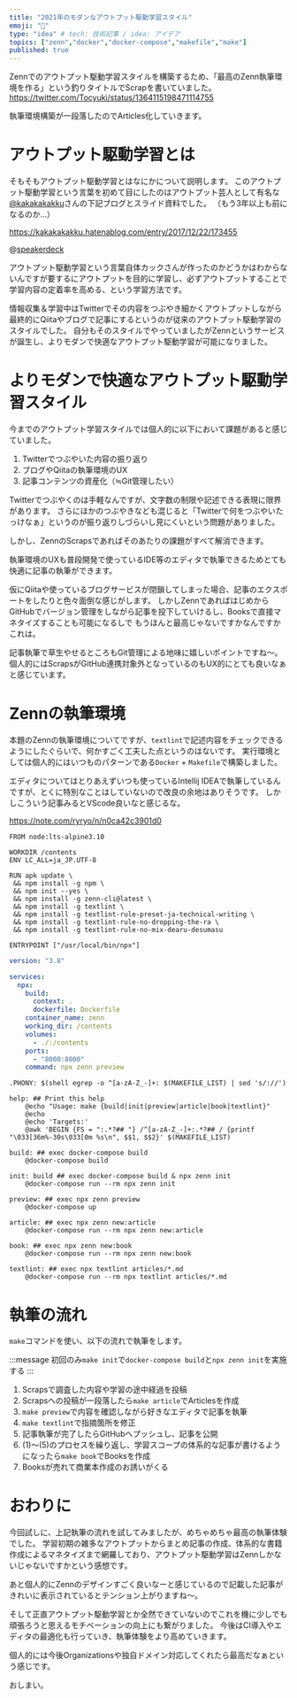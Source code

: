 ```yaml
---
title: "2021年のモダンなアウトプット駆動学習スタイル"
emoji: "🚀"
type: "idea" # tech: 技術記事 / idea: アイデア
topics: ["zenn","docker","docker-compose","makefile","make"]
published: true
---
```


Zennでのアウトプット駆動学習スタイルを構築するため、「最高のZenn執筆環境を作る」という釣りタイトルでScrapを書いていました。
https://twitter.com/Tocyuki/status/1364115198471114755

執筆環境構築が一段落したのでArticles化していきます。

# アウトプット駆動学習とは
そもそもアウトプット駆動学習とはなにかについて説明します。
このアウトプット駆動学習という言葉を初めて目にしたのはアウトプット芸人として有名な[@kakakakakku](https://twitter.com/kakakakakku)さんの下記ブログとスライド資料でした。
（もう3年以上も前になるのか...）

https://kakakakakku.hatenablog.com/entry/2017/12/22/173455

@[speakerdeck](9abf954ad90d4d53bd8be40edac90c1f)

アウトプット駆動学習という言葉自体カックさんが作ったのかどうかはわからないんですが要するにアウトプットを目的に学習し、必ずアウトプットすることで学習内容の定着率を高める、という学習方法です。

情報収集＆学習中はTwitterでその内容をつぶやき細かくアウトプットしながら最終的にQiitaやブログで記事にするというのが従来のアウトプット駆動学習のスタイルでした。
自分もそのスタイルでやっていましたがZennというサービスが誕生し、よりモダンで快適なアウトプット駆動学習が可能になりました。

# よりモダンで快適なアウトプット駆動学習スタイル
今までのアウトプット学習スタイルでは個人的に以下において課題があると感じていました。

1. Twitterでつぶやいた内容の振り返り
2. ブログやQiitaの執筆環境のUX
3. 記事コンテンツの資産化（≒Git管理したい）

Twitterでつぶやくのは手軽なんですが、文字数の制限や記述できる表現に限界があります。
さらにほかのつぶやきなども混じると「Twitterで何をつぶやいたっけなぁ」というのが振り返りしづらいし見にくいという問題がありました。

しかし、ZennのScrapsであればそのあたりの課題がすべて解消できます。

執筆環境のUXも普段開発で使っているIDE等のエディタで執筆できるためとても快適に記事の執筆ができます。

仮にQiitaや使っているブログサービスが閉鎖してしまった場合、記事のエクスポートをしたりと色々面倒な感じがします。
しかしZennであればはじめからGitHubでバージョン管理をしながら記事を投下していけるし、Booksで直接マネタイズすることも可能になるしで もうほんと最高じゃないですかなんですかこれは。

記事執筆で草生やせるところもGit管理による地味に嬉しいポイントですね〜。
個人的にはScrapsがGitHub連携対象外となっているのもUX的にとても良いなぁと感じています。

# Zennの執筆環境
本題のZennの執筆環境についてですが、`textlint`で記述内容をチェックできるようにしたぐらいで、何かすごく工夫した点というのはないです。
実行環境としては個人的にはいつものパターンである`Docker` + `Makefile`で構築しました。

エディタについてはとりあえずいつも使っているIntellij IDEAで執筆しているんですが、とくに特別なことはしていないので改良の余地はありそうです。
しかしこういう記事みるとVScode良いなと感じるな。

https://note.com/ryryo/n/n0ca42c3901d0

```docker:Dockerfile
FROM node:lts-alpine3.10

WORKDIR /contents
ENV LC_ALL=ja_JP.UTF-8

RUN apk update \
 && npm install -g npm \
 && npm init --yes \
 && npm install -g zenn-cli@latest \
 && npm install -g textlint \
 && npm install -g textlint-rule-preset-ja-technical-writing \
 && npm install -g textlint-rule-no-dropping-the-ra \
 && npm install -g textlint-rule-no-mix-dearu-desumasu

ENTRYPOINT ["/usr/local/bin/npx"]
```

```yaml:docker-compose.yml
version: "3.8"

services:
  npx:
    build:
      context: .
      dockerfile: Dockerfile
    container_name: zenn
    working_dir: /contents
    volumes:
      - ./:/contents
    ports:
      - "8000:8000"
    command: npx zenn preview
```

```makefile:Makefile
.PHONY: $(shell egrep -o ^[a-zA-Z_-]+: $(MAKEFILE_LIST) | sed 's/://')

help: ## Print this help
	@echo "Usage: make {build|init|preview|article|book|textlint}"
	@echo
	@echo 'Targets:'
	@awk 'BEGIN {FS = ":.*?## "} /^[a-zA-Z_-]+:.*?## / {printf "\033[36m%-30s\033[0m %s\n", $$1, $$2}' $(MAKEFILE_LIST)

build: ## exec docker-compose build
	@docker-compose build

init: build ## exec docker-compose build & npx zenn init
	@docker-compose run --rm npx zenn init

preview: ## exec npx zenn preview
	@docker-compose up

article: ## exec npx zenn new:article
	@docker-compose run --rm npx zenn new:article

book: ## exec npx zenn new:book
	@docker-compose run --rm npx zenn new:book
	
textlint: ## exec npx textlint articles/*.md
	@docker-compose run --rm npx textlint articles/*.md
```

# 執筆の流れ
`make`コマンドを使い、以下の流れで執筆をします。

:::message
初回のみ`make init`で`docker-compose build`と`npx zenn init`を実施する
:::

1. Scrapsで調査した内容や学習の途中経過を投稿
2. Scrapsへの投稿が一段落したら`make article`でArticlesを作成
3. `make preview`で内容を確認しながら好きなエディタで記事を執筆
4. `make textlint`で指摘箇所を修正
5. 記事執筆が完了したらGitHubへプッシュし、記事を公開
6. (1)〜(5)のプロセスを繰り返し、学習スコープの体系的な記事が書けるようになったら`make book`でBooksを作成
7. Booksが売れて商業本作成のお誘いがくる

# おわりに
今回試しに、上記執筆の流れを試してみましたが、めちゃめちゃ最高の執筆体験でした。
学習初期の雑多なアウトプットからまとめ記事の作成、体系的な書籍作成によるマネタイズまで網羅しており、アウトプット駆動学習はZennしかないじゃないですかという感想です。

あと個人的にZennのデザインすごく良いなーと感じているので記載した記事がきれいに表示されているとテンション上がりますね〜。

そして正直アウトプット駆動学習とか全然できていないのでこれを機に少しでも頑張ろうと思えるモチベーションの向上にも繋がりました。
今後はCI導入やエディタの最適化も行っていき、執筆体験をより高めていきます。

個人的には今後Organizationsや独自ドメイン対応してくれたら最高だなぁという感じです。

おしまい。